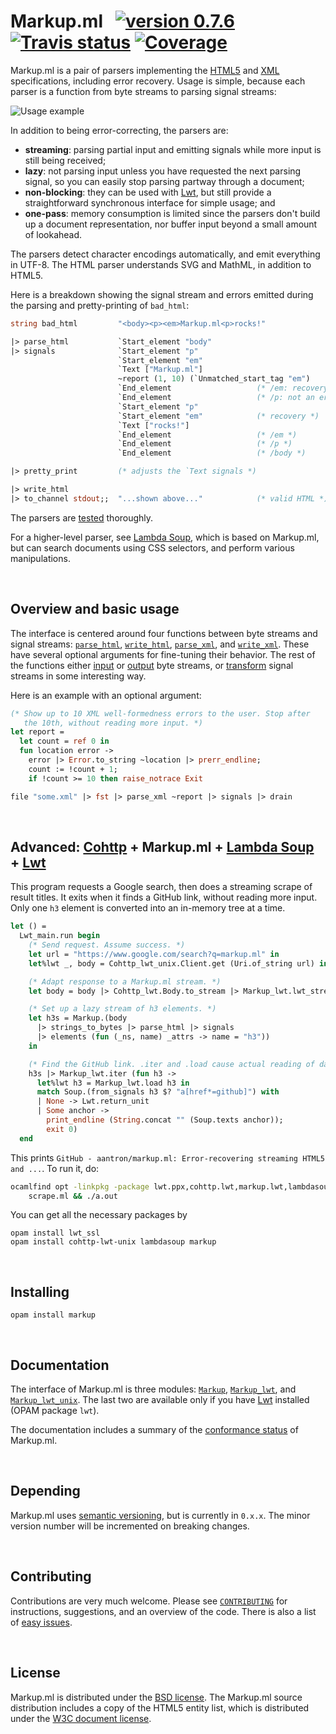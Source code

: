# Markup.ml &nbsp; [![version 0.7.6][version]][releases] [![Travis status][travis-img]][travis] [![Coverage][coveralls-img]][coveralls]

[version]:       https://img.shields.io/badge/version-0.7.6-blue.svg
[travis]:        https://travis-ci.org/aantron/markup.ml/branches
[travis-img]:    https://img.shields.io/travis/aantron/markup.ml/master.svg
[coveralls]:     https://coveralls.io/github/aantron/markup.ml?branch=master
[coveralls-img]: https://img.shields.io/coveralls/aantron/markup.ml/master.svg

Markup.ml is a pair of parsers implementing the [HTML5][HTML5] and [XML][XML]
specifications, including error recovery. Usage is simple, because each parser
is a function from byte streams to parsing signal streams:

![Usage example][sample]

[sample]: https://github.com/aantron/markup.ml/blob/master/doc/sample.png

In addition to being error-correcting, the parsers are:

- **streaming**: parsing partial input and emitting signals while more input is
  still being received;
- **lazy**: not parsing input unless you have requested the next parsing signal,
  so you can easily stop parsing partway through a document;
- **non-blocking**: they can be used with [Lwt][lwt], but still provide a
  straightforward synchronous interface for simple usage; and
- **one-pass**: memory consumption is limited since the parsers don't build up a
  document representation, nor buffer input beyond a small amount of lookahead.

The parsers detect character encodings automatically, and emit everything in
UTF-8. The HTML parser understands SVG and MathML, in addition to HTML5.

Here is a breakdown showing the signal stream and errors emitted during the
parsing and pretty-printing of `bad_html`:

```ocaml
string bad_html         "<body><p><em>Markup.ml<p>rocks!"

|> parse_html           `Start_element "body"
|> signals              `Start_element "p"
                        `Start_element "em"
                        `Text ["Markup.ml"]
                        ~report (1, 10) (`Unmatched_start_tag "em")
                        `End_element                   (* /em: recovery *)
                        `End_element                   (* /p: not an error *)
                        `Start_element "p"
                        `Start_element "em"            (* recovery *)
                        `Text ["rocks!"]
                        `End_element                   (* /em *)
                        `End_element                   (* /p *)
                        `End_element                   (* /body *)

|> pretty_print         (* adjusts the `Text signals *)

|> write_html
|> to_channel stdout;;  "...shown above..."            (* valid HTML *)
```

The parsers are [tested][tests] thoroughly.

For a higher-level parser, see [Lambda Soup][lambdasoup], which is based on
Markup.ml, but can search documents using CSS selectors, and perform various
manipulations.

<br/>

## Overview and basic usage

The interface is centered around four functions between byte streams and signal
streams: [`parse_html`][parse_html], [`write_html`][write_html],
[`parse_xml`][parse_xml], and [`write_xml`][write_xml]. These have several
optional arguments for fine-tuning their behavior. The rest of the functions
either [input][input] or [output][output] byte streams, or
[transform][transform] signal streams in some interesting way.

Here is an example with an optional argument:

```ocaml
(* Show up to 10 XML well-formedness errors to the user. Stop after
   the 10th, without reading more input. *)
let report =
  let count = ref 0 in
  fun location error ->
    error |> Error.to_string ~location |> prerr_endline;
    count := !count + 1;
    if !count >= 10 then raise_notrace Exit

file "some.xml" |> fst |> parse_xml ~report |> signals |> drain
```

[input]: http://aantron.github.io/markup.ml/#2_Inputsources
[output]: http://aantron.github.io/markup.ml/#2_Outputdestinations
[transform]: http://aantron.github.io/markup.ml/#2_Utility

<br/>

## Advanced: [Cohttp][cohttp] + Markup.ml + [Lambda Soup][lambdasoup] + [Lwt][lwt]

This program requests a Google search, then does a streaming scrape of result
titles. It exits when it finds a GitHub link, without reading more input. Only
one `h3` element is converted into an in-memory tree at a time.

```ocaml
let () =
  Lwt_main.run begin
    (* Send request. Assume success. *)
    let url = "https://www.google.com/search?q=markup.ml" in
    let%lwt _, body = Cohttp_lwt_unix.Client.get (Uri.of_string url) in

    (* Adapt response to a Markup.ml stream. *)
    let body = body |> Cohttp_lwt.Body.to_stream |> Markup_lwt.lwt_stream in

    (* Set up a lazy stream of h3 elements. *)
    let h3s = Markup.(body
      |> strings_to_bytes |> parse_html |> signals
      |> elements (fun (_ns, name) _attrs -> name = "h3"))
    in

    (* Find the GitHub link. .iter and .load cause actual reading of data. *)
    h3s |> Markup_lwt.iter (fun h3 ->
      let%lwt h3 = Markup_lwt.load h3 in
      match Soup.(from_signals h3 $? "a[href*=github]") with
      | None -> Lwt.return_unit
      | Some anchor ->
        print_endline (String.concat "" (Soup.texts anchor));
        exit 0)
  end
```

This prints
`GitHub - aantron/markup.ml: Error-recovering streaming HTML5 and ...`. To run
it, do:

```sh
ocamlfind opt -linkpkg -package lwt.ppx,cohttp.lwt,markup.lwt,lambdasoup \
    scrape.ml && ./a.out
```

You can get all the necessary packages by

```
opam install lwt_ssl
opam install cohttp-lwt-unix lambdasoup markup
```

<br/>

## Installing

```
opam install markup
```

<br/>

## Documentation

The interface of Markup.ml is three modules: [`Markup`][Markup],
[`Markup_lwt`][Markup_lwt], and [`Markup_lwt_unix`][Markup_lwt_unix]. The last
two are available only if you have [Lwt][lwt] installed (OPAM package `lwt`).

The documentation includes a summary of the [conformance status][conformance] of
Markup.ml.

<br/>

## Depending

Markup.ml uses [semantic versioning][semver], but is currently in `0.x.x`. The
minor version number will be incremented on breaking changes.

<br/>

## Contributing

Contributions are very much welcome. Please see [`CONTRIBUTING`][contributing]
for instructions, suggestions, and an overview of the code. There is also a list
of [easy issues][easy].

<br/>

## License

Markup.ml is distributed under the [BSD license][license]. The Markup.ml source
distribution includes a copy of the HTML5 entity list, which is distributed
under the [W3C document license][w3c-license].

[releases]:        https://github.com/aantron/markup.ml/releases
[parse_html]:      http://aantron.github.io/markup.ml/#VALparse_html
[write_html]:      http://aantron.github.io/markup.ml/#VALwrite_html
[parse_xml]:       http://aantron.github.io/markup.ml/#VALparse_xml
[write_xml]:       http://aantron.github.io/markup.ml/#VALwrite_xml
[HTML5]:           https://www.w3.org/TR/html5/
[XML]:             https://www.w3.org/TR/xml/
[tests]:           https://github.com/aantron/markup.ml/tree/master/test
[signal]:          http://aantron.github.io/markup.ml/#TYPEsignal
[lwt]:             https://github.com/ocsigen/lwt
[lambdasoup]:      https://github.com/aantron/lambda-soup
[cohttp]:          https://github.com/mirage/ocaml-cohttp
[license]:         https://github.com/aantron/markup.ml/blob/master/LICENSE.md
[contributing]:    https://github.com/aantron/markup.ml/blob/master/doc/CONTRIBUTING.md
[email]:           mailto:antonbachin@yahoo.com
[Markup]:          http://aantron.github.io/markup.ml
[Markup_lwt]:      http://aantron.github.io/markup.ml/Markup_lwt.html
[Markup_lwt_unix]: http://aantron.github.io/markup.ml/Markup_lwt_unix.html
[conformance]:     http://aantron.github.io/markup.ml/#2_Conformancestatus
[w3c-license]: https://www.w3.org/Consortium/Legal/2002/copyright-documents-20021231
[semver]: http://semver.org/
[easy]: https://github.com/aantron/markup.ml/labels/easy
